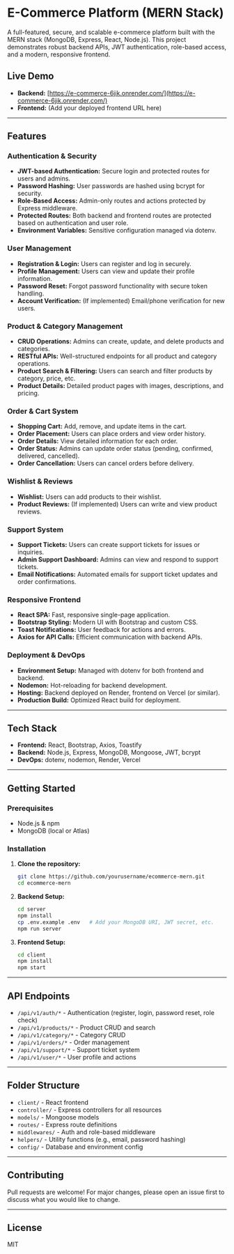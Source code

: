 # E-Commerce Platform (MERN Stack)

A full-featured, secure, and scalable e-commerce platform built with the MERN stack (MongoDB, Express, React, Node.js). This project demonstrates robust backend APIs, JWT authentication, role-based access, and a modern, responsive frontend.

## Live Demo

- **Backend:** [https://e-commerce-6jik.onrender.com/](https://e-commerce-6jik.onrender.com/)
- **Frontend:** (Add your deployed frontend URL here)

---

## Features

### Authentication & Security
- **JWT-based Authentication:** Secure login and protected routes for users and admins.
- **Password Hashing:** User passwords are hashed using bcrypt for security.
- **Role-Based Access:** Admin-only routes and actions protected by Express middleware.
- **Protected Routes:** Both backend and frontend routes are protected based on authentication and user role.
- **Environment Variables:** Sensitive configuration managed via dotenv.

### User Management
- **Registration & Login:** Users can register and log in securely.
- **Profile Management:** Users can view and update their profile information.
- **Password Reset:** Forgot password functionality with secure token handling.
- **Account Verification:** (If implemented) Email/phone verification for new users.

### Product & Category Management
- **CRUD Operations:** Admins can create, update, and delete products and categories.
- **RESTful APIs:** Well-structured endpoints for all product and category operations.
- **Product Search & Filtering:** Users can search and filter products by category, price, etc.
- **Product Details:** Detailed product pages with images, descriptions, and pricing.

### Order & Cart System
- **Shopping Cart:** Add, remove, and update items in the cart.
- **Order Placement:** Users can place orders and view order history.
- **Order Details:** View detailed information for each order.
- **Order Status:** Admins can update order status (pending, confirmed, delivered, cancelled).
- **Order Cancellation:** Users can cancel orders before delivery.

### Wishlist & Reviews
- **Wishlist:** Users can add products to their wishlist.
- **Product Reviews:** (If implemented) Users can write and view product reviews.

### Support System
- **Support Tickets:** Users can create support tickets for issues or inquiries.
- **Admin Support Dashboard:** Admins can view and respond to support tickets.
- **Email Notifications:** Automated emails for support ticket updates and order confirmations.

### Responsive Frontend
- **React SPA:** Fast, responsive single-page application.
- **Bootstrap Styling:** Modern UI with Bootstrap and custom CSS.
- **Toast Notifications:** User feedback for actions and errors.
- **Axios for API Calls:** Efficient communication with backend APIs.

### Deployment & DevOps
- **Environment Setup:** Managed with dotenv for both frontend and backend.
- **Nodemon:** Hot-reloading for backend development.
- **Hosting:** Backend deployed on Render, frontend on Vercel (or similar).
- **Production Build:** Optimized React build for deployment.

---

## Tech Stack

- **Frontend:** React, Bootstrap, Axios, Toastify
- **Backend:** Node.js, Express, MongoDB, Mongoose, JWT, bcrypt
- **DevOps:** dotenv, nodemon, Render, Vercel

---

## Getting Started

### Prerequisites
- Node.js & npm
- MongoDB (local or Atlas)

### Installation

1. **Clone the repository:**
   ```bash
   git clone https://github.com/yourusername/ecommerce-mern.git
   cd ecommerce-mern
   ```

2. **Backend Setup:**
   ```bash
   cd server
   npm install
   cp .env.example .env   # Add your MongoDB URI, JWT secret, etc.
   npm run server
   ```

3. **Frontend Setup:**
   ```bash
   cd client
   npm install
   npm start
   ```

---

## API Endpoints

- `/api/v1/auth/*` - Authentication (register, login, password reset, role check)
- `/api/v1/products/*` - Product CRUD and search
- `/api/v1/category/*` - Category CRUD
- `/api/v1/orders/*` - Order management
- `/api/v1/support/*` - Support ticket system
- `/api/v1/user/*` - User profile and actions

---

## Folder Structure

- `client/` - React frontend
- `controller/` - Express controllers for all resources
- `models/` - Mongoose models
- `routes/` - Express route definitions
- `middlewares/` - Auth and role-based middleware
- `helpers/` - Utility functions (e.g., email, password hashing)
- `config/` - Database and environment config

---

## Contributing

Pull requests are welcome! For major changes, please open an issue first to discuss what you would like to change.

---

## License

MIT